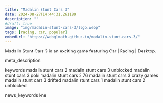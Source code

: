 ```yaml
---
title: "Madalin Stunt Cars 3"
date: 2024-08-27T14:44:31.261189
description: ""
#draft: true
image: "img/madalin-stunt-cars-3/logo.webp"
tags: [racing, car, popular]
embedUrl: "https://webglmath.github.io/madalin-stunt-cars-3/"
---
```


Madalin Stunt Cars 3 is an exciting game featuring Car | Racing | Desktop.

meta_description



keywords
madalin stunt cars 2 madalin stunt cars 3 unblocked madalin stunt cars 3 poki madalin stunt cars 3 76 madalin stunt cars 3 crazy games madalin stunt cars 3 drifted madalin stunt cars 1 madalin stunt cars 2 unblocked


news_keywords
kne
